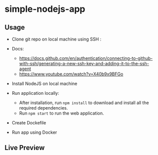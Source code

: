# simple-nodejs-app

## Usage

- Clone git repo on local machine using SSH :
- Docs:
   - https://docs.github.com/en/authentication/connecting-to-github-with-ssh/generating-a-new-ssh-key-and-adding-it-to-the-ssh-agent
   - https://www.youtube.com/watch?v=X40b9x9BFGo

- Install NodeJS on local machine
- Run application locally:
    - After installation, run ```npm install``` to download and install all the required dependencies.
    - Run ```npm start``` to run the web application.

- Create Dockefile
- Run app using Docker
## Live Preview



